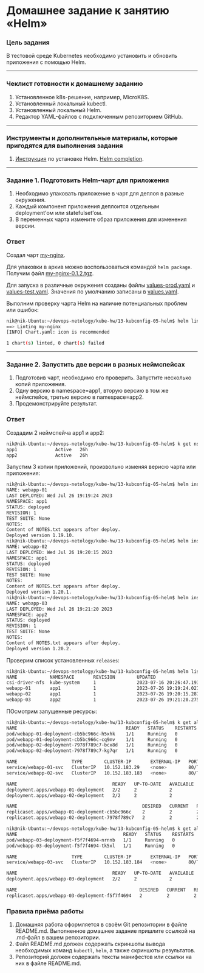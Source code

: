 # Домашнее задание к занятию «Helm»

### Цель задания

В тестовой среде Kubernetes необходимо установить и обновить приложения с помощью Helm.

------

### Чеклист готовности к домашнему заданию

1. Установленное k8s-решение, например, MicroK8S.
2. Установленный локальный kubectl.
3. Установленный локальный Helm.
4. Редактор YAML-файлов с подключенным репозиторием GitHub.

------

### Инструменты и дополнительные материалы, которые пригодятся для выполнения задания

1. [Инструкция](https://helm.sh/docs/intro/install/) по установке Helm. [Helm completion](https://helm.sh/docs/helm/helm_completion/).

------

### Задание 1. Подготовить Helm-чарт для приложения

1. Необходимо упаковать приложение в чарт для деплоя в разные окружения. 
2. Каждый компонент приложения деплоится отдельным deployment’ом или statefulset’ом.
3. В переменных чарта измените образ приложения для изменения версии.

### Ответ

Cоздал чарт [my-nginx](./my-nginx/).

Для упаковки в архив можно воспользоваться командой `helm package`. Получим файл  [my-nginx-0.1.2.tgz](./my-nginx-0.1.2.tgz).

Для запуска в различные окружения созданы файлы [values-prod.yaml](./my-nginx/values-prod.yaml) и [values-test.yaml](./my-nginx/values-test.yaml). Значения по умолчанию записаны в [values.yaml](./my-nginx/values.yaml).

Выполним проверку чарта Helm на наличие потенциальных проблем или ошибок:

```bash
nik@nik-Ubuntu:~/devops-netology/kube-hw/13-kubconfig-05-helm$ helm lint my-nginx
==> Linting my-nginx
[INFO] Chart.yaml: icon is recommended

1 chart(s) linted, 0 chart(s) failed
```

------
### Задание 2. Запустить две версии в разных неймспейсах

1. Подготовив чарт, необходимо его проверить. Запуститe несколько копий приложения.
2. Одну версию в namespace=app1, вторую версию в том же неймспейсе, третью версию в namespace=app2.
3. Продемонстрируйте результат.

### Ответ

Cоздадим 2 неймспейча app1 и app2:

```bash
nik@nik-Ubuntu:~/devops-netology/kube-hw/13-kubconfig-05-helm$ k get ns | grep app
app1              Active   26h
app2              Active   26h
```

Запустим 3 копии приложений, произвольно изменяя верисю чарта или приложения:
```bash
nik@nik-Ubuntu:~/devops-netology/kube-hw/13-kubconfig-05-helm$ helm install webapp-01  my-nginx --values ./my-nginx/values-prod.yaml  -n app1
NAME: webapp-01
LAST DEPLOYED: Wed Jul 26 19:19:24 2023
NAMESPACE: app1
STATUS: deployed
REVISION: 1
TEST SUITE: None
NOTES:
Content of NOTES.txt appears after deploy.
Deployed version 1.19.10.
nik@nik-Ubuntu:~/devops-netology/kube-hw/13-kubconfig-05-helm$ helm install webapp-02  my-nginx --values ./my-nginx/values-prod.yaml  -n app1
NAME: webapp-02
LAST DEPLOYED: Wed Jul 26 19:20:15 2023
NAMESPACE: app1
STATUS: deployed
REVISION: 1
TEST SUITE: None
NOTES:
Content of NOTES.txt appears after deploy.
Deployed version 1.20.1.
nik@nik-Ubuntu:~/devops-netology/kube-hw/13-kubconfig-05-helm$ helm install webapp-03  my-nginx --values ./my-nginx/values-prod.yaml  -n app2
NAME: webapp-03
LAST DEPLOYED: Wed Jul 26 19:21:20 2023
NAMESPACE: app2
STATUS: deployed
REVISION: 1
TEST SUITE: None
NOTES:
Content of NOTES.txt appears after deploy.
Deployed version 1.20.2.
```

Проверим список установленных `releases`:

```bash
nik@nik-Ubuntu:~/devops-netology/kube-hw/13-kubconfig-05-helm$ helm list -A
NAME            NAMESPACE       REVISION        UPDATED                                 STATUS          CHART                   APP VERSION
csi-driver-nfs  kube-system     1               2023-07-16 20:26:47.193510662 +0500 +05 deployed        csi-driver-nfs-v4.4.0   v4.4.0     
webapp-01       app1            1               2023-07-26 19:19:24.027980987 +0500 +05 deployed        my-nginx-0.1.1          1.19.10    
webapp-02       app1            1               2023-07-26 19:20:15.287334928 +0500 +05 deployed        my-nginx-0.1.2          1.20.1     
webapp-03       app2            1               2023-07-26 19:21:20.275781339 +0500 +05 deployed        my-nginx-0.1.2          1.20.2     
```

ПОсмотрим запущенные ресурсы:

```bash
nik@nik-Ubuntu:~/devops-netology/kube-hw/13-kubconfig-05-helm$ k get all -n app1
NAME                                        READY   STATUS    RESTARTS   AGE
pod/webapp-01-deployment-cb5bc966c-h5xhk    1/1     Running   0          5m54s
pod/webapp-01-deployment-cb5bc966c-cq9mv    1/1     Running   0          5m54s
pod/webapp-02-deployment-7978f789c7-bcx8d   1/1     Running   0          5m3s
pod/webapp-02-deployment-7978f789c7-kg7qr   1/1     Running   0          5m3s

NAME                    TYPE        CLUSTER-IP       EXTERNAL-IP   PORT(S)   AGE
service/webapp-01-svc   ClusterIP   10.152.183.29    <none>        80/TCP    5m54s
service/webapp-02-svc   ClusterIP   10.152.183.183   <none>        80/TCP    5m3s

NAME                                   READY   UP-TO-DATE   AVAILABLE   AGE
deployment.apps/webapp-01-deployment   2/2     2            2           5m54s
deployment.apps/webapp-02-deployment   2/2     2            2           5m3s

NAME                                              DESIRED   CURRENT   READY   AGE
replicaset.apps/webapp-01-deployment-cb5bc966c    2         2         2       5m54s
replicaset.apps/webapp-02-deployment-7978f789c7   2         2         2       5m3s

nik@nik-Ubuntu:~/devops-netology/kube-hw/13-kubconfig-05-helm$ k get all -n app2
NAME                                       READY   STATUS    RESTARTS   AGE
pod/webapp-03-deployment-f5f7f4694-nrnnb   1/1     Running   0          4m17s
pod/webapp-03-deployment-f5f7f4694-tk5xl   1/1     Running   0          4m17s

NAME                    TYPE        CLUSTER-IP       EXTERNAL-IP   PORT(S)   AGE
service/webapp-03-svc   ClusterIP   10.152.183.184   <none>        80/TCP    4m17s

NAME                                   READY   UP-TO-DATE   AVAILABLE   AGE
deployment.apps/webapp-03-deployment   2/2     2            2           4m17s

NAME                                             DESIRED   CURRENT   READY   AGE
replicaset.apps/webapp-03-deployment-f5f7f4694   2         2         2       4m17s
```

### Правила приёма работы

1. Домашняя работа оформляется в своём Git репозитории в файле README.md. Выполненное домашнее задание пришлите ссылкой на .md-файл в вашем репозитории.
2. Файл README.md должен содержать скриншоты вывода необходимых команд `kubectl`, `helm`, а также скриншоты результатов.
3. Репозиторий должен содержать тексты манифестов или ссылки на них в файле README.md.

